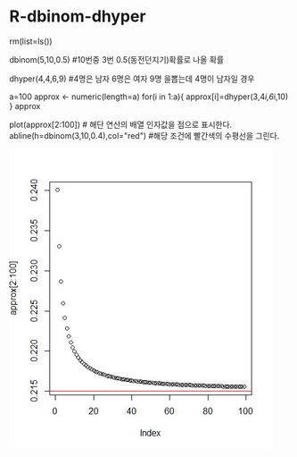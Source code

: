 # R-dbinom-dhyper

rm(list=ls())

dbinom(5,10,0.5) #10번중 3번 0.5(동전던지기)확률로 나올 확률

dhyper(4,4,6,9) #4명은 남자 6명은 여자 9명 을뽑는데 4명이 남자일 경우


a=100
approx <- numeric(length=a)
for(i in 1:a){
  approx[i]=dhyper(3,4*i,6*i,10)
}
approx

plot(approx[2:100]) # 해단 연산의 배열 인자값을 점으로 표시한다.
abline(h=dbinom(3,10,0.4),col="red")  #해당 조건에 빨간색의 수평선을 그린다.


![ex_screenshot](./1.JPG)


